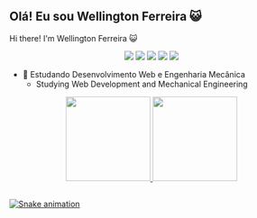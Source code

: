 ## Olá! Eu sou Wellington Ferreira 😺
Hi there! I'm Wellington Ferreira 😺

<div align="center"> 
	<a href="https://steamcommunity.com/id/jsalpha7/" target="_blank"><img src="https://img.shields.io/badge/Steam-000000?style=for-the-badge&logo=steam&logoColor=white" target="_blank"></a>
	<a href="https://acmeco.slack.com/team/U02U3075Q1H" target="_blank"><img src="https://img.shields.io/badge/Slack-4A154B?style=for-the-badge&logo=slack&logoColor=white" target="_blank"></a>
  <a href="https://instagram.com/jsalpha7" target="_blank"><img src="https://img.shields.io/badge/-Instagram-%23E4405F?style=for-the-badge&logo=instagram&logoColor=white" target="_blank"></a>
	<a href = "mailto:wantunesferreira@gmail.com"><img src="https://img.shields.io/badge/-Gmail-%23333?style=for-the-badge&logo=gmail&logoColor=white" target="_blank"></a>
	<a href="https://www.linkedin.com/in/ferreiraw" target="_blank"><img src="https://img.shields.io/badge/-LinkedIn-%230077B5?style=for-the-badge&logo=linkedin&logoColor=white" target="_blank"></a>
</div>

- 🌱 Estudando Desenvolvimento Web e Engenharia Mecânica
  - Studying Web Development and Mechanical Engineering

<div align="center">
  <a href="https://github.com/ferreirawdev">
	  <img height="150em" src="https://github-readme-stats.vercel.app/api?username=ferreirawdev&show_icons=true&theme=dark&include_all_commits=true&count_private=true"/>
	  <img height="150em" src="https://github-readme-stats.vercel.app/api/top-langs/?username=ferreirawdev&layout=compact&langs_count=7&theme=dark"/>
</div>
	  
##
  
![Snake animation](https://github.com/ferreirawdev/ferreirawdev/blob/output/github-contribution-grid-snake.svg)

